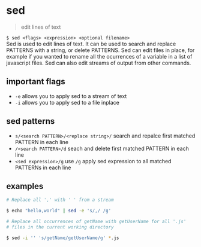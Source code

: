 # sed
> edit lines of text  

`$ sed <flags> <expression> <optional filename>`  
Sed is used to edit lines of text. It can be used to search and replace PATTERNS with a string, or delete PATTERNS. Sed can edit files in place, for example if you wanted to rename all the ocurrences of a variable in a list of javascript files. Sed can also edit streams of output from other commands.

## important flags
* `-e` allows you to apply sed to a stream of text
* `-i` allows you to apply sed to a file inplace

## sed patterns
* `s/<search PATTERN>/<replace string>/` search and repalce first matched PATTERN in each line
* `/<search PATTERN>/d` seach and delete  first matched PATTERN in each line
* `<sed expression>/g` use `/g` apply sed expression to all matched PATTERNs in each line

## examples
``` sh
# Replace all ',' with ' ' from a stream

$ echo "hello,world" | sed -e 's/,/ /g'
```
``` sh
# Replace all occurrences of getName with getUserName for all '.js'
# files in the current working directory

$ sed -i '' 's/getName/getUserName/g' *.js
```
